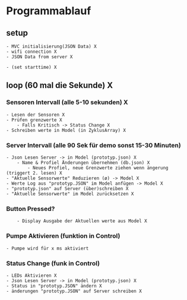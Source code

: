 # Programmablauf
## setup
    - MVC initialisierung(JSON Data) X
    - wifi connection X
    - JSON Data from server X
    
    - (set starttime) X

## loop (60 mal die Sekunde) X


### Sensoren Intervall (alle 5-10 sekunden) X
    - Lesen der Sensoren X
    - Prüfen grenzwerte X
        - Falls Kritisch -> Status Change X
    - Schreiben werte in Model (in ZyklusArray) X
        
### Server Intervall (alle 90 Sek für demo sonst 15-30 Minuten)
    - Json Lesen Server -> in Model (prototyp.json) X
        - Name & Profiel Änderungen übernehmen (db.json) X
            - Neues Profiel, neue Grenzwerte ziehen wenn ängerung (triggert 2. lesen) X
    - "Aktuelle Sensorwerte" Reduzieren (ø) -> Model X
    - Werte Log aus "prototyp.JSON" im Model anfügen -> Model X
    - "prototyp.json" auf Server (über)schreiben X
    - "Aktuelle Sensorwerte" im Model zurücksetzen X
        
    
    
### Button Pressed?
        - Display Ausgabe der Aktuellen werte aus Model X

### Pumpe Aktivieren (funktion in Control)
    - Pumpe wird für x ms aktiviert
    
### Status Change (funk in Control)
    - LEDs Aktivieren X
    - Json Lesen Server -> in Model (prototyp.json) X
    - Status in "prototyp.JSON" ändern X
    - änderungen "prototyp.JSON" auf Server schreiben X
    
